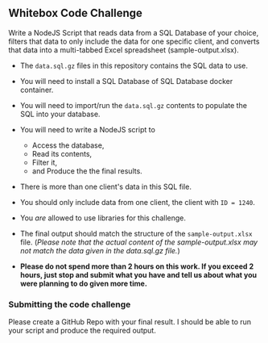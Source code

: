 ## Whitebox Code Challenge

Write a NodeJS Script that reads data from a SQL Database of your choice, filters that data to only include the data for one specific client, and converts that data into a multi-tabbed Excel spreadsheet (sample-output.xlsx). 

 - The `data.sql.gz` files in this repository contains the SQL data to use.
 - You will need to install a SQL Database of SQL Database docker container.
 - You will need to import/run the `data.sql.gz` contents to populate the SQL into your database.
 - You will need to write a NodeJS script to 
   - Access the database, 
   - Read its contents, 
   - Filter it, 
   - and Produce the the final results.
 - There is more than one client's data in this SQL file.
 - You should only include data from one client, the client with `ID = 1240`. 
 - You *are* allowed to use libraries for this challenge.
 - The final output should match the structure of the `sample-output.xlsx` file. (*Please note that the actual content of the sample-output.xlsx may not match the data given in the data.sql.gz file.*)
 
 - **Please do not spend more than 2 hours on this work. If you exceed 2 hours, just stop and submit what you have and tell us about what you were planning to do given more time.**

### Submitting the code challenge

Please create a GitHub Repo with your final result. I should be able to run your script and produce the required output.

